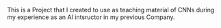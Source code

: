 This is a Project that I created to use as teaching material of CNNs during my experience as an AI intsructor in my previous Company.
